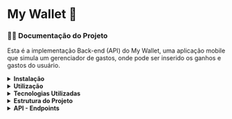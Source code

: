 # My Wallet :money_with_wings:

### 📄👀 Documentação do Projeto

Esta é a implementação Back-end (API) do My Wallet, uma aplicação mobile que simula um gerenciador de gastos, onde pode ser inserido os ganhos e gastos do usuário.

<details>
  <summary><strong>Instalação</strong></summary>

  ## 🛠️💻 Instalação 
Para rodar o projeto, primeiro clone este repositório usando o comando:

``` bash
git clone https://github.com/seu-usuario/nome-do-projeto.git
```
Em seguida, instale as dependências usando o gerenciador de pacotes de sua escolha. Recomendo o uso do npm:
  
``` bash
npm install
```
Crie um arquivo <span style="color: green"> .env </span> na raiz do projeto e defina as seguintes variáveis de ambiente:
``` env
 MONGO_URI=<URL_BASE_DA_API>
``` 
</details>


<details>
<summary><strong>Utilização</strong></summary>
  
 ## 🚀💡 Utilização
  
Para rodar o projeto em um servidor de desenvolvimento, execute o seguinte comando:

``` bash
npm start

npm run dev
```
Isso irá iniciar um servidor de desenvolvimento em **localhost:3000**, onde você pode visualizar a aplicação em seu navegador.
</details>


<details>
  <summary><strong>Tecnologias Utilizadas</strong></summary>
   
  ## 🔧📦 Tecnologias
  
- Node.js 14.0.0
- Express 4.18.2
- MongoDB 4.4.10
- Visual Studio Code
- Git e GitHub

  O projeto foi desenvolvido em Node, Express e MongoDB. Para o desenvolvimento, utilizei o Visual Studio Code como IDE e o Git para controle de versão e o GitHub como repositório remoto.

Links úteis:
- [Visual Studio Code](https://code.visualstudio.com/docs)
- [Git](https://git-scm.com/doc)
- [GitHub](https://docs.github.com/) 
</details>

<details>
  <summary><strong>Estrutura do Projeto</strong></summary>

## 🌳📂 A estrutura do projeto é organizada da seguinte maneira:
```bash
- `src/`:  contém todo o código-fonte da aplicação.

  - `controllers/`: contém os controladores da aplicação.  
    - `user.controller.js`: controlador para usuários. 

  - `database/`: contém o arquivo de conexão com o banco de dados. 
    - `db.js`: arquivo de conexão com o banco de dados. 

  - `schemas/`: contém os esquemas banco de dados. 
   - `transactionSchema.js`: esquema para transações financeiras. 
   - `userSchema.js`: esquema para usuários. 
   
  `index.js`: arquivo principal que inicializa a aplicação. 
``` 
</details>

  
<details>
  <summary><strong>API - Endpoints</strong></summary>

   ### 📋 Segue abaixo o resumo dos endpoints do projeto MyWallet:
   - `POST /sign-in`: Acesso do usuário à conta.
   - `POST /sign-up`: Cadastro do usuário ao aplicativo.
   - `POST /debit`: Cria uma nova transação de débito na conta do usuário.
   - `POST /credit`: Cria uma nova transação de crédito na conta do usuário.
   - `GET /transactions`: Retorna todas as transações realizadas pelo usuário.

   ##  💻🔍 Exemplo de Uso com Endpoints detalhado:
  <details>
    <summary><strong>endpoint postSignUp</strong></summary>

### Este exemplo mostra como enviar uma solicitação POST para o endpoint **postSignUp** para criar uma nova conta de usuário.
    
#### Requisição

```javascript
POST /api/sign-up

{
    "name": "João Silva",
    "email": "joao.silva@gmail.com",
    "password": "senha123",
    "confirmPassword": "senha123"
}
``` 

#### Resposta

Se a solicitação for bem-sucedida, a resposta terá o código de status **201 Created**.

Se o endereço de e-mail fornecido já estiver em uso, a resposta terá o código de status **409 Conflict** e a mensagem de erro **"Email já está em uso"**.

```json
HTTP/1.1 409 Conflict

{
  "message": "Email já está em uso!"
}

``` 
    
Se os dados da solicitação não estiverem no formato correto, a resposta terá o código de status **401 Unauthorized** e uma lista de erros no formato JSON.


``` json
 HTTP/1.1 401 Unauthorized
{
    "errors": [
        "O nome é obrigatório.",
        "O endereço de e-mail deve ser válido.",
        "A senha deve ter pelo menos 8 caracteres.",
        "As senhas não coincidem."
    ]
}

```
 </details>
  
  <details>
    <summary><strong>endpoint postSignIn</strong></summary>

### Este exemplo mostra como enviar uma solicitação POST para o endpoint postSignIn para autenticar um usuário existente.

#### Requisição

```javascript

POST /api/sign-in

{
    "email": "joao.silva@gmail.com",
    "password": "senha123"
}
``` 
#### Resposta

Se a solicitação for bem-sucedida, a resposta terá o código de status **201 Created** e um objeto JSON com o **nome do usuário** e o **token de autenticação**.

```json
{
    "name": "João Silva",
    "token": "f87c5453-14b3-43d3-8fb1-739b4385c287"
}
```
    
Se os dados da solicitação não estiverem no formato correto, a resposta terá o código de status **401 Unauthorized** e uma lista de erros no formato JSON.

    
```json
HTTP/1.1 401 Unauthorized
{
    "errors": [
        "O endereço de e-mail deve ser válido.",
        "A senha deve ter pelo menos 8 caracteres."
    ]
}
```
Se o endereço de e-mail fornecido não estiver associado a nenhuma conta de usuário, a resposta terá o código de status **401 Unauthorized** e a mensagem de erro **"Usuário não existe"**.

```json
HTTP/1.1 401 Unauthorized
{
    "message": "Usuário não existe"
}
``` 
Se a senha fornecida estiver incorreta, a resposta terá o código de status **401 Unauthorized**.

Se a conta já estiver logada em outra sessão, a resposta terá o código de status **401 Unauthorized** e a mensagem de erro **"Sua conta já está logada, tente novamente!"**.
    
Se os dados da solicitação não estiverem no formato correto, a resposta terá o código de status **401 Unauthorized** e uma lista de erros no formato JSON.

```json
HTTP/1.1 401 Unauthorized
{
    "errors": [
        "O endereço de e-mail deve ser válido.",
        "A senha deve ter pelo menos 6 caracteres."
    ]
}
```
  </details>
  
  
  
  <details>
    <summary><strong>endpoint deleteSignOut</strong></summary>

### Este endpoint é utilizado para efetuar o logout do usuário e encerrar a sessão.

#### Requisição:

```javascript
DELETE /api/sign-out
    
Authorization: Bearer { token }
``` 
#### Resposta:

Se a solicitação for bem-sucedida, a resposta terá o código de status **200 OK**.

Se o token de autorização não for válido, a resposta terá o código de status **401 Unauthorized**.

```json

HTTP/1.1 401 Unauthorized
``` 
Se ocorrer um erro durante o processo de logout, a resposta terá o código de status **500 Internal Server Error**.

```json
HTTP/1.1 500 Internal Server Error
``` 
  </details>
  
  <details>
    <summary><strong>endpoint getTransactions</strong></summary>

### Este exemplo mostra como enviar uma solicitação GET para o endpoint getTransactions para obter todas as transações de um usuário.

#### Requisição

```javascript

GET /api/transactions
Authorization: Bearer <token>
``` 
#### Resposta

Se a solicitação for bem-sucedida, a resposta terá o código de status **200 OK** e uma lista de todas as transações do usuário no formato JSON.

```json

[
  {
    "_id": "617a8d1edc09f2486b9e6c30",
    "token":"1d8b068b-1e9c-4bbe-9cb7-78c4941c8188",
    "type": "credit",
    "value": 1000,
    "userId": "617a88d9dc09f2486b9e6c2f",
    "description": "Depósito",
    "date": "2021-10-28T20:51:50.191Z"
  },
  {
    "_id": "617a8d1edc09f2486b9e6c31",
    "token":"1d8b068b-1e9c-4bbe-9cb7-78c4941c8188",
    "type": "debit",
    "value": 500,
    "userId": "617a88d9dc09f2486b9e6c2f",
    "description": "Saque",
    "date": "2021-10-28T20:51:50.191Z"
  }
]
``` 
Se o token de autorização não for fornecido, a resposta terá o código de status **401 Unauthorized**.
```json
HTTP/1.1 401 Unauthorized
```
Se ocorrer um erro no servidor, a resposta terá o código de status **500 Internal Server Error**.

```json

HTTP/1.1 500 Internal Server Error
``` 
  </details>
  
  <details>
    <summary><strong>endpoint postCreditTransactions</strong></summary>

### Este exemplo mostra como enviar uma solicitação POST para o endpoint postCreditTransactions para adicionar uma nova transação de crédito na conta do usuário.

#### Requisição

```javascript

POST /api/credit

{
    "value": 50.00,
    "description": "Depósito em dinheiro",
    "type": "credit"
}
``` 
#### Resposta

Se a solicitação for bem-sucedida, a resposta terá o código de status **201 Created**.

Se os dados da solicitação não estiverem no formato correto, a resposta terá o código de status **401 Unauthorized** e uma lista de erros no formato JSON.

```json

{
    "errors": [
        "O valor é obrigatório.",
        "A descrição é obrigatória.",
        "O tipo de transação é obrigatório."
    ]
}
``` 
Se o token de autorização não for enviado ou for inválido, a resposta terá o código de status **401 Unauthorized**.

```json
HTTP/1.1 401 Unauthorized
```  

Se ocorrer algum erro no servidor, a resposta terá o código de status 500 Internal Server Error.
```json
HTTP/1.1 500 Internal Server Error
``` 
  </details>
 
    
  <details>
    <summary><strong>endpoint postDebitTransactions</strong></summary>

### Este exemplo mostra como enviar uma solicitação POST para o endpoint postCreditTransactions para adicionar uma nova transação de crédito na conta do usuário.

#### Requisição

```javascript

POST /api/debit

{
    "value": 50.00,
    "description": "Retirada em dinheiro",
    "type": "debit"
}
``` 
#### Resposta

Se a solicitação for bem-sucedida, a resposta terá o código de status **201 Created**.

Se os dados da solicitação não estiverem no formato correto, a resposta terá o código de status **401 Unauthorized** e uma lista de erros no formato JSON.

```json

{
    "errors": [
        "O valor é obrigatório.",
        "A descrição é obrigatória.",
        "O tipo de transação é obrigatório."
    ]
}
``` 
Se o token de autorização não for enviado ou for inválido, a resposta terá o código de status **401 Unauthorized**.

```json
HTTP/1.1 401 Unauthorized
```  

Se ocorrer algum erro no servidor, a resposta terá o código de status 500 Internal Server Error.
```json
HTTP/1.1 500 Internal Server Error
``` 
</details>
  
 </details>
